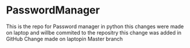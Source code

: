 # PasswordManager
This is the repo for Password manager in python
this changes were made on laptop and willbe commited to the repositry 
this change was added in GitHub
Change made on laptopin Master branch
